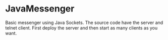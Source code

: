 # JavaMessenger
Basic messenger using Java Sockets. The source code have the server and telnet client. First deploy the server and then start as many clients as you want.
